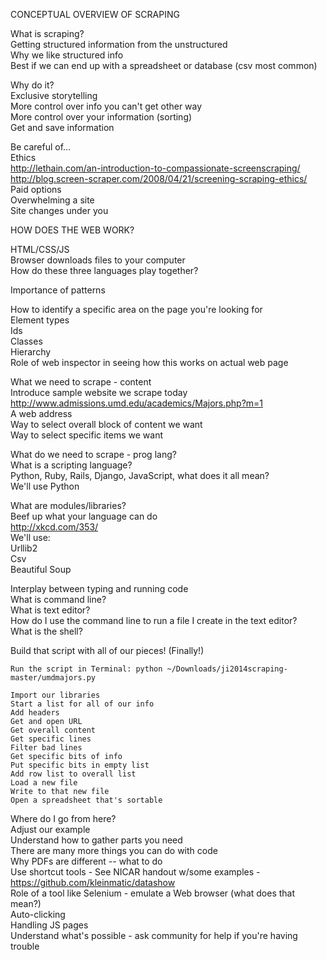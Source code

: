 CONCEPTUAL OVERVIEW OF SCRAPING

What is scraping?  
    Getting structured information from the unstructured  
        Why we like structured info  
        Best if we can end up with a spreadsheet or database (csv most common)  

Why do it?  
    Exclusive storytelling  
    More control over info you can't get other way  
    More control over your information (sorting)  
    Get and save information  

Be careful of...  
    Ethics  
        http://lethain.com/an-introduction-to-compassionate-screenscraping/  
        http://blog.screen-scraper.com/2008/04/21/screening-scraping-ethics/  
    Paid options  
    Overwhelming a site  
    Site changes under you  
    
HOW DOES THE WEB WORK?  

HTML/CSS/JS  
    Browser downloads files to your computer  
    How do these three languages play together?  

Importance of patterns  

How to identify a specific area on the page you're looking for  
    Element types  
    Ids  
    Classes  
    Hierarchy  
    Role of web inspector in seeing how this works on actual web page  

What we need to scrape - content  
    Introduce sample website we scrape today  
    http://www.admissions.umd.edu/academics/Majors.php?m=1  
    A web address  
    Way to select overall block of content we want  
    Way to select specific items we want  
    
What do we need to scrape - prog lang?  
    What is a scripting language?  
    Python, Ruby, Rails, Django, JavaScript, what does it all mean?  
    We'll use Python  
    
What are modules/libraries?  
    Beef up what your language can do  
    http://xkcd.com/353/  
    We'll use:  
        Urllib2  
        Csv  
        Beautiful Soup  
        
Interplay between typing and running code  
    What is command line?  
    What is text editor?  
    How do I use the command line to run a file I create in the text editor?  
    What is the shell?  
    
Build that script with all of our pieces! (Finally!)  

    Run the script in Terminal: python ~/Downloads/ji2014scraping-master/umdmajors.py
    
    Import our libraries  
    Start a list for all of our info  
    Add headers  
    Get and open URL  
    Get overall content  
    Get specific lines  
    Filter bad lines  
    Get specific bits of info  
    Put specific bits in empty list  
    Add row list to overall list  
    Load a new file  
    Write to that new file  
    Open a spreadsheet that's sortable  
    
Where do I go from here?  
    Adjust our example  
    Understand how to gather parts you need  
    There are many more things you can do with code  
    Why PDFs are different -- what to do  
    Use shortcut tools - See NICAR handout w/some examples - https://github.com/kleinmatic/datashow  
    Role of a tool like Selenium - emulate a Web browser (what does that mean?)  
        Auto-clicking  
        Handling JS pages  
   Understand what's possible - ask community for help if you're having trouble  

